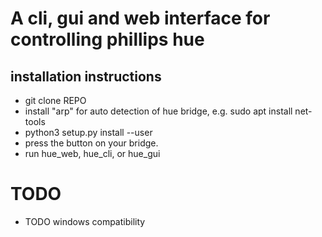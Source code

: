 # A cli, gui and web interface for controlling phillips hue

## installation instructions
* git clone REPO
* install "arp" for auto detection of hue bridge, e.g. sudo apt install net-tools
* python3 setup.py install --user
* press the button on your bridge.
* run hue_web, hue_cli, or hue_gui
# TODO
* TODO windows compatibility

